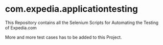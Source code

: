 # com.expedia.applicationtesting
This Repository contains all the Selenium Scripts for Automating the Testing of Expedia.com

More and more test cases has to be added to this Project.

